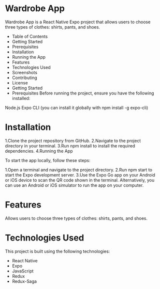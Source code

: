 # Wardrobe App
Wardrobe App is a React Native Expo project that allows users to choose three types of clothes: shirts, pants, and shoes.

* Table of Contents
* Getting Started
* Prerequisites
* Installation
* Running the App
* Features
* Technologies Used
* Screenshots
* Contributing
* License
* Getting Started
* Prerequisites
Before running the project, ensure you have the following installed:

Node.js
Expo CLI (you can install it globally with npm install -g expo-cli)
# Installation
1.Clone the project repository from GitHub.
2.Navigate to the project directory in your terminal.
3.Run npm install to install the required dependencies.
4.Running the App

To start the app locally, follow these steps:

1.Open a terminal and navigate to the project directory.
2.Run npm start to start the Expo development server.
3.Use the Expo Go app on your Android or iOS device to scan the QR code shown in the terminal. Alternatively, you can use an Android or iOS simulator to run the app on your computer.
 
# Features
Allows users to choose three types of clothes: shirts, pants, and shoes.
# Technologies Used
This project is built using the following technologies:

* React Native
* Expo
* JavaScript
* Redux
* Redux-Saga
